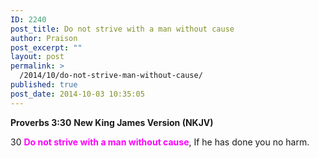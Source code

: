 ```yaml
---
ID: 2240
post_title: Do not strive with a man without cause
author: Praison
post_excerpt: ""
layout: post
permalink: >
  /2014/10/do-not-strive-man-without-cause/
published: true
post_date: 2014-10-03 10:35:05
---
```

<strong>Proverbs 3:30</strong>
<strong> New King James Version (NKJV)</strong>

30 <span style="color: #ff00ff;"><strong>Do not strive with a man without cause</strong></span>,
If he has done you no harm.